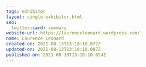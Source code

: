 ```yaml
---
tags: exhibitor
layout: single-exhibitor.html
seo:
  twitter:card: summary
website-url: https://laurenceleonard.wordpress.com/
name: Laurence Leonard
created-on: 2021-08-13T13:10:10.077Z
updated-on: 2021-08-13T13:10:10.087Z
published-on: 2021-08-13T13:10:10.094Z
---
```

